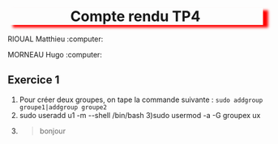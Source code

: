 <h1 align="center" style="box-shadow: 10px 5px 5px red">Compte rendu TP4</h1>                                   
<p>RIOUAL Matthieu :computer:</p>
<p>MORNEAU Hugo :computer:</P>

## Exercice 1

1) Pour créer deux groupes, on tape la commande suivante : ```sudo addgroup groupe1|addgroup groupe2```
2) sudo useradd u1 -m --shell /bin/bash
3)sudo usermod -a -G groupex ux
4) >bonjour
